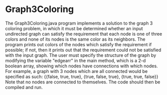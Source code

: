 # Graph3Coloring
The Graph3Coloring.java program implements a solution to the graph 3 coloring problem, in which it must be determined whether an input undirected graph can satisfy the requirement that each node is one of three colors and none of its nodes is the same color as its neighbors. The program prints out colors of the nodes which satisfy the requirement if possible; if not, then it prints out that the requirement could not be satisfied with the input graph.
The user must specify the structure of the graph by modifying the variable "edgearr" in the main method, which is a 2-d boolean array, showing which nodes have connections with which nodes. For example, a graph with 3 nodes which are all connected would be specified as such:
{{false, true, true}, {true, false, true}, {true, true, false}}
Note that no nodes are connected to themselves.
The code should then be compiled and run.
